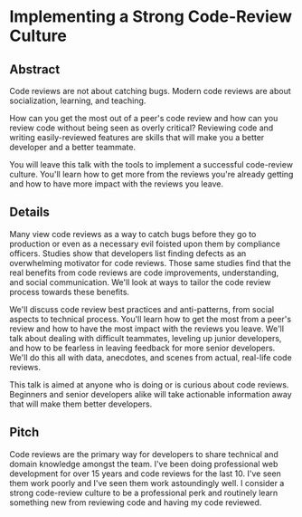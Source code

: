 # Implementing a Strong Code-Review Culture

## Abstract

Code reviews are not about catching bugs. Modern code reviews are about
socialization, learning, and teaching.

How can you get the most out of a peer's code review and how can you review code
without being seen as overly critical? Reviewing code and writing
easily-reviewed features are skills that will make you a better developer and a
better teammate.

You will leave this talk with the tools to implement a successful code-review
culture. You'll learn how to get more from the reviews you're already getting
and how to have more impact with the reviews you leave.

## Details

Many view code reviews as a way to catch bugs before they go to production or
even as a necessary evil foisted upon them by compliance officers. Studies show
that developers list finding defects as an overwhelming motivator for code
reviews. Those same studies find that the real benefits from code reviews are
code improvements, understanding, and social communication. We'll look at ways
to tailor the code review process towards these benefits.

We'll discuss code review best practices and anti-patterns, from social aspects
to technical process. You'll learn how to get the most from a peer's review and
how to have the most impact with the reviews you leave. We'll talk about dealing
with difficult teammates, leveling up junior developers, and how to be fearless
in leaving feedback for more senior developers. We'll do this all with data,
anecdotes, and scenes from actual, real-life code reviews.

This talk is aimed at anyone who is doing or is curious about code reviews.
Beginners and senior developers alike will take actionable information away that
will make them better developers.

## Pitch

Code reviews are the primary way for developers to share technical and domain
knowledge amongst the team. I've been doing professional web development for
over 15 years and code reviews for the last 10. I've seen them work poorly and
I've seen them work astoundingly well. I consider a strong code-review culture
to be a professional perk and routinely learn something new from reviewing code
and having my code reviewed.
